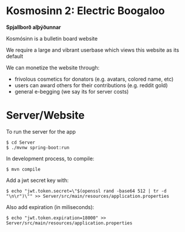 # **Kosmosinn 2: Electric Boogaloo**

**Spjallborð alþýðunnar**

Kosmósinn is a bulletin board website

We require a large and vibrant userbase which views this website as its default

We can monetize the website through:
* frivolous cosmetics for donators (e.g. avatars, colored name, etc)
* users can award others for their contributions (e.g. reddit gold)
* general e-begging (we say its for server costs)

# Server/Website
To run the server for the app

	$ cd Server
	$ ./mvnw spring-boot:run

In development process, to compile:
	
	$ mvn compile

Add a jwt secret key with:
	
	$ echo "jwt.token.secret=\"$(openssl rand -base64 512 | tr -d "\n\r")\"" >> Server/src/main/resources/application.properties

Also add expiration (in miliseconds):

	$ echo "jwt.token.expiration=18000" >> Server/src/main/resources/application.properties
